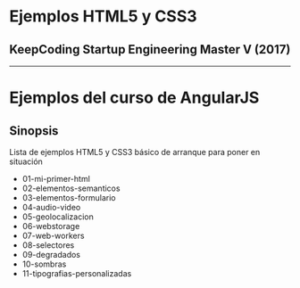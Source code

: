 # **Ejemplos HTML5 y CSS3**
## **KeepCoding Startup Engineering Master V (2017)**

- - -

# **Ejemplos del curso de AngularJS**
## **Sinopsis**
Lista de ejemplos HTML5 y CSS3 básico de arranque para poner en situación

* 01-mi-primer-html
* 02-elementos-semanticos
* 03-elementos-formulario
* 04-audio-video
* 05-geolocalizacion
* 06-webstorage
* 07-web-workers
* 08-selectores
* 09-degradados
* 10-sombras
* 11-tipografias-personalizadas
